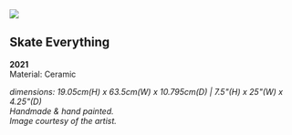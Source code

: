 <img src="https://user-images.githubusercontent.com/17882637/168955027-6374c961-fe49-4b58-9700-1ff9e685121c.png" />

## Skate Everything
**2021** <br>
Material: Ceramic <br>

*dimensions: 19.05cm(H) x 63.5cm(W) x 10.795cm(D)  |  7.5"(H) x 25"(W) x 4.25"(D)* <br>
*Handmade & hand painted.* <br>
*Image courtesy of the artist.* <br>
